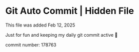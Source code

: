 # Git Auto Commit | Hidden File

This file was added Feb 12, 2025

Just for fun and keeping my daily git commit active 🤪

commit number: 178763
